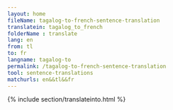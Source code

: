 ```yaml
---
layout: home
fileName: tagalog-to-french-sentence-translation
translatein: tagalog_to_french
folderName : translate
lang: en
from: tl
to: fr
langname: tagalog-to
permalink: /tagalog-to-french-sentence-translation
tool: sentence-translations
matchurls: en&&tl&&fr
---
```

{% include section/translateinto.html %}
